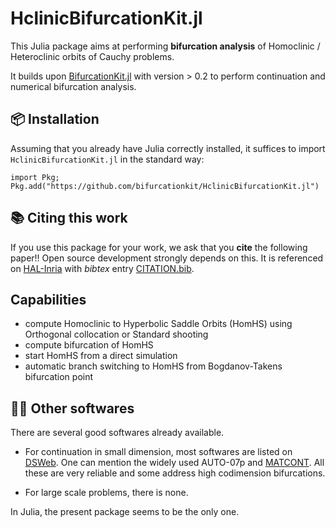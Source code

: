 # HclinicBifurcationKit.jl

This Julia package aims at performing **bifurcation analysis** of Homoclinic / Heteroclinic orbits of Cauchy problems.

It builds upon [BifurcationKit.jl]() with version > 0.2 to perform continuation and numerical bifurcation analysis.

## 📦 Installation

Assuming that you already have Julia correctly installed, it suffices to import  `HclinicBifurcationKit.jl` in the standard way:

`import Pkg; Pkg.add("https://github.com/bifurcationkit/HclinicBifurcationKit.jl")`

## 📚 Citing this work
If you use this package for your work, we ask that you **cite** the following paper!! Open source development strongly depends on this. It is referenced on [HAL-Inria](https://hal.archives-ouvertes.fr/hal-02902346) with *bibtex* entry [CITATION.bib](https://github.com/bifurcationkit/BifurcationKit.jl/blob/master/CITATION.bib).

## Capabilities
- compute Homoclinic to Hyperbolic Saddle Orbits (HomHS) using Orthogonal collocation or Standard shooting
- compute bifurcation of HomHS
- start HomHS from a direct simulation
- automatic branch switching to HomHS from Bogdanov-Takens bifurcation point

## 🧑‍💻 Other softwares

There are several good softwares already available.

- For continuation in small dimension, most softwares are listed on [DSWeb](https://ddebiftool.sourceforge.net). One can mention the widely used AUTO-07p and [MATCONT](https://sourceforge.net/projects/matcont/). All these are very reliable and some address high codimension bifurcations.

- For large scale problems, there is none.

In Julia, the present package seems to be the only one.